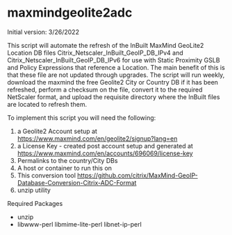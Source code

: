 # maxmindgeolite2adc

Initial version: 3/26/2022

This script will automate the refresh of the InBuilt MaxMind GeoLite2 Location DB files Citrix_Netscaler_InBuilt_GeoIP_DB_IPv4 and Citrix_Netscaler_InBuilt_GeoIP_DB_IPv6 for use with Static Proximity GSLB and Policy Expressions that reference a Location.  The main benefit of this is that these file are not updated through upgrades.  The script will run weekly, download the maxmind the free Geolite2 City or Country DB if it has been refreshed, perform a checksum on the file, convert it to the required NetScaler format, and upload the requisite directory where the InBuilt files are located to refresh them. 

To implement this script you will need the following:

1. a Geolite2 Account setup at https://www.maxmind.com/en/geolite2/signup?lang=en
2. a License Key - created post account setup and generated at https://www.maxmind.com/en/accounts/696069/license-key
3. Permalinks to the country/City DBs 
4. A host or container to run this on
5. This conversion tool https://github.com/citrix/MaxMind-GeoIP-Database-Conversion-Citrix-ADC-Format
6. unzip utility


Required Packages
- unzip
- libwww-perl libmime-lite-perl libnet-ip-perl
